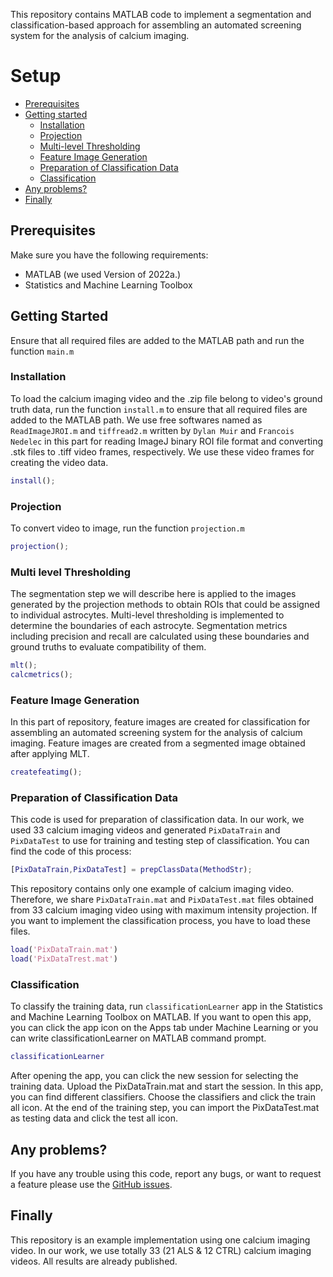 This repository contains MATLAB code to implement a segmentation and classification-based approach for assembling an automated screening system for the analysis of calcium imaging.  

# Setup

- [Prerequisites](#Prerequisites)
- [Getting started](#getting-started)
    - [Installation](#installation)
    - [Projection](#projection)
    - [Multi-level Thresholding](#Multi-level-Thresholding)
    - [Feature Image Generation](#Feature-Image-Generation)
    - [Preparation of Classification Data](#Preparation-of-Classification-Data)
    - [Classification](#Classification)
- [Any problems?](#any-problems)
- [Finally](#finally)
	
## Prerequisites

Make sure you have the following requirements:

- MATLAB (we used Version of 2022a.)
- Statistics and Machine Learning Toolbox

## Getting Started

Ensure that all required files are added to the MATLAB path and run the function `main.m`

### Installation

To load the calcium imaging video and the .zip file belong to video's ground truth data, run the function `install.m` to ensure that all required files are added to the MATLAB path. We use free softwares named as `ReadImageJROI.m` and `tiffread2.m` written by `Dylan Muir` and `Francois Nedelec` in this part for reading ImageJ binary ROI file format and converting .stk files to .tiff video frames, respectively. We use these video frames for creating the video data.

```matlab
install();
```
### Projection

To convert video to image, run the function `projection.m`

```matlab
projection();
```
### Multi level Thresholding

The segmentation step we will describe here is applied to the images generated by the projection methods to obtain ROIs that could be assigned to individual astrocytes. Multi-level thresholding is implemented to determine the boundaries of each astrocyte. Segmentation metrics including precision and recall are calculated using these boundaries and ground truths to evaluate compatibility of them.

```matlab
mlt();
calcmetrics();
```
### Feature Image Generation

In this part of repository, feature images are created for classification for assembling an automated screening system for the analysis of calcium imaging. Feature images are created from a segmented image obtained after applying MLT. 

```matlab
createfeatimg();
```

### Preparation of Classification Data

This code is used for preparation of classification data. In our work, we used 33 calcium imaging videos and generated `PixDataTrain` and `PixDataTest` to use for training and testing step of classification. You can find the code of this process:

```matlab
[PixDataTrain,PixDataTest] = prepClassData(MethodStr);
```

This repository contains only one example of calcium imaging video. Therefore, we share `PixDataTrain.mat` and `PixDataTest.mat` files obtained from 33 calcium imaging video using with maximum intensity projection. If you want to implement the classification process, you have to load these files.

```matlab
load('PixDataTrain.mat')
load('PixDataTrest.mat')
```

### Classification

To classify the training data, run `classificationLearner` app in the Statistics and Machine Learning Toolbox on MATLAB. If you want to open this app, you can click the app icon on the Apps tab under Machine Learning or you can write classificationLearner on MATLAB command prompt.

```matlab
classificationLearner
```

After opening the app, you can click the new session for selecting the training data. Upload the PixDataTrain.mat and start the session. In this app, you can find different classifiers. Choose the classifiers and click the train all icon. At the end of the training step, you can import the PixDataTest.mat as testing data and click the test all icon.

## Any problems?

If you have any trouble using this code, report any bugs, or want to request a feature please use the [GitHub issues](https://github.com/gizemdursun/automated-analysis-of-biomedical-signals-obtained-from-calcium-imaging/issues).

## Finally

This repository is an example implementation using one calcium imaging video. In our work, we use totally 33 (21 ALS & 12 CTRL) calcium imaging videos. All results are already published.  
